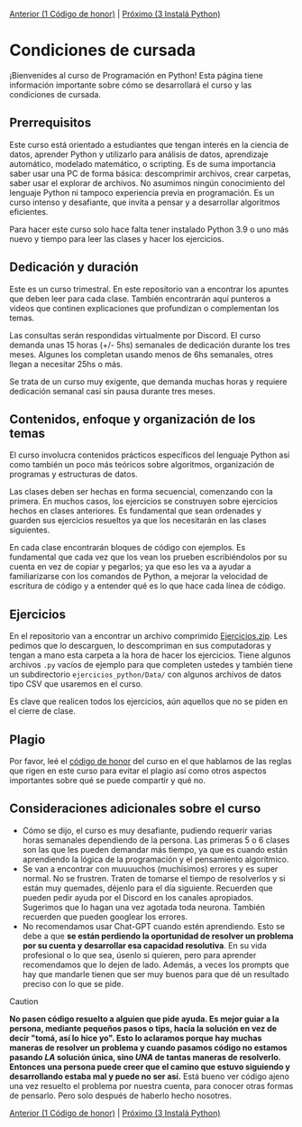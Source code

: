 [Anterior (1 Código de honor)](/Notas/Codigo.md) | [Próximo (3 Instalá Python)](/Notas/Instalacion.md)

# Condiciones de cursada

¡Bienvenides al curso de Programación en Python!
Esta página tiene información importante sobre cómo se desarrollará el curso y las condiciones de cursada.

## Prerrequisitos

Este curso está orientado a estudiantes que tengan interés en la ciencia de datos, aprender Python y utilizarlo para análisis de datos, aprendizaje automático, modelado matemático, o scripting. Es de suma importancia saber usar una PC de forma básica: descomprimir archivos, crear carpetas, saber usar el explorar de archivos. No asumimos ningún conocimiento del lenguaje Python ni tampoco experiencia previa en programación. Es un curso intenso y desafiante, que invita a pensar y a desarrollar algoritmos eficientes.

Para hacer este curso solo hace falta tener instalado Python 3.9 o uno más nuevo y tiempo para leer las clases y hacer los ejercicios.

## Dedicación y duración

Este es un curso trimestral. En este repositorio van a encontrar los apuntes que deben leer para cada clase. También encontrarán aquí punteros a videos que continen explicaciones que profundizan o complementan los temas.

Las consultas serán respondidas virtualmente por Discord. El curso demanda unas 15 horas (+/- 5hs) semanales de dedicación durante los tres meses. Algunes los completan usando menos de 6hs semanales, otres llegan a necesitar 25hs o más.

Se trata de un curso muy exigente, que demanda muchas horas y requiere dedicación semanal casi sin pausa durante tres meses.

## Contenidos, enfoque y organización de los temas

El curso involucra contenidos prácticos específicos del lenguaje Python así como también un poco más teóricos sobre algoritmos, organización de programas y estructuras de datos.

Las clases deben ser hechas en forma secuencial, comenzando con la primera. En muchos casos, los ejercicios se construyen sobre ejercicios hechos en clases anteriores. Es fundamental que sean ordenades y guarden sus ejercicios resueltos ya que los necesitarán en las clases siguientes.

En cada clase encontrarán bloques de código con ejemplos. Es fundamental que cada vez que los vean los prueben escribiéndolos por su cuenta en vez de copiar y pegarlos; ya que eso les va a ayudar a familiarizarse con los comandos de Python, a mejorar la velocidad de escritura de código y a entender qué es lo que hace cada línea de código.

## Ejercicios

En el repositorio van a encontrar un archivo comprimido [Ejercicios.zip](./Ejercicios.zip). Les pedimos que lo descarguen, lo descompriman en sus computadoras y tengan a mano esta carpeta a la hora de hacer los ejercicios. Tiene algunos archivos `.py` vacíos de ejemplo para que completen ustedes y también tiene un subdirectorio `ejercicios_python/Data/` con algunos archivos de datos tipo CSV que usaremos en el curso.

Es clave que realicen todos los ejercicios, aún aquellos que no se piden en el cierre de clase. 

## Plagio

Por favor, leé el [código de honor](./Codigo.md#código) del curso en el que hablamos de las reglas que rigen en este curso para evitar el plagio así como otros aspectos importantes sobre qué se puede compartir y qué no.

## Consideraciones adicionales sobre el curso

* Cómo se dijo, el curso es muy desafiante, pudiendo requerir varias horas semanales dependiendo de la persona. Las primeras 5 o 6 clases son las que les pueden demandar más tiempo, ya que es cuando están aprendiendo la lógica de la programación y el pensamiento algorítmico.
* Se van a encontrar con muuuuchos (muchísimos) errores y es super normal. No se frustren. Traten de tomarse el tiempo de resolverlos y si están muy quemades, déjenlo para el día siguiente. Recuerden que pueden pedir ayuda por el Discord en los canales apropiados. Sugerimos que lo hagan una vez agotada toda neurona. También recuerden que pueden googlear los errores.
* No recomendamos usar Chat-GPT cuando estén aprendiendo. Esto se debe a que **se están perdiendo la oportunidad de resolver un problema por su cuenta y desarrollar esa capacidad resolutiva**. En su vida profesional o lo que sea, úsenlo si quieren, pero para aprender recomendamos que lo dejen de lado. Además, a veces los prompts que hay que mandarle tienen que ser muy buenos para que dé un resultado preciso con lo que se pide.


> [!CAUTION]
> **No pasen código resuelto a alguien que pide ayuda. Es mejor guiar a la persona, mediante pequeños pasos o tips, hacia la solución en vez de decir "tomá, así lo hice yo".
> Esto lo aclaramos porque hay muchas maneras de resolver un problema y cuando pasamos código no estamos pasando _LA_ solución única, sino _UNA_ de tantas maneras de resolverlo. Entonces una persona puede creer que el camino que estuvo siguiendo y desarrollando estaba mal y puede no ser así.** 
> Está bueno ver código ajeno una vez resuelto el problema por nuestra cuenta, para conocer otras formas de pensarlo. Pero solo después de haberlo hecho nosotres.


[Anterior (1 Código de honor)](/Notas/Codigo.md) | [Próximo (3 Instalá Python)](/Notas/Instalacion.md)